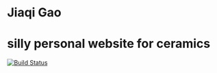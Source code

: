 # Jiaqi Gao
# silly personal website for ceramics
[![Build Status](https://app.travis-ci.com/JiaqiGao/JiaqiGao.github.io.svg?branch=master)](https://app.travis-ci.com/JiaqiGao/JiaqiGao.github.io)
